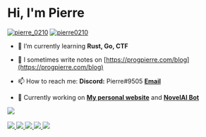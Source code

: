 <h1 align="left">Hi, I'm Pierre</h1>

<p align="left"> 
<a href="https://twitter.com/pierre_0210" target="blank"><img src="https://img.shields.io/twitter/follow/pierre_0210?logo=twitter&style=for-the-badge" alt="pierre_0210" /></a>
<a href="https://github.com/pierre0210" target="blank"><img src="https://img.shields.io/github/followers/pierre0210?style=for-the-badge" alt="pierre0210"/></a>
</p>

- 🌱 I’m currently learning **Rust, Go, CTF**

- 📝 I sometimes write notes on [https://progpierre.com/blog](https://progpierre.com/blog)

- 📫 How to reach me: **Discord:** Pierre#9505 <a href="mailto:gamelauncher0210@gmail.com">**Email**</a>

- 🔎 Currently working on [**My personal website**](https://progpierre.com/) and [**NovelAI Bot**](https://github.com/pierre0210/NovelAI-bot)

<a href="https://github.com/pierre0210">
  <img src="https://skillicons.dev/icons?i=c,cpp,cs,java,html,css,js,ts,nodejs,react,py,nginx,redis,raspberrypi,arduino,linux,git,github,docker&perline=50" />
</a>
<br></br>
<a href="https://github.com/pierre0210">
  <img src="http://github-profile-summary-cards.vercel.app/api/cards/profile-details?username=pierre0210&theme=github_dark" />
  <img src="http://github-profile-summary-cards.vercel.app/api/cards/repos-per-language?username=pierre0210&theme=github_dark" />
  <img src="http://github-profile-summary-cards.vercel.app/api/cards/most-commit-language?username=pierre0210&theme=github_dark" />
  <img src="http://github-profile-summary-cards.vercel.app/api/cards/stats?username=pierre0210&theme=github_dark" />
  <img src="http://github-profile-summary-cards.vercel.app/api/cards/productive-time?username=pierre0210&theme=github_dark&utcOffset=8" />
</a>
